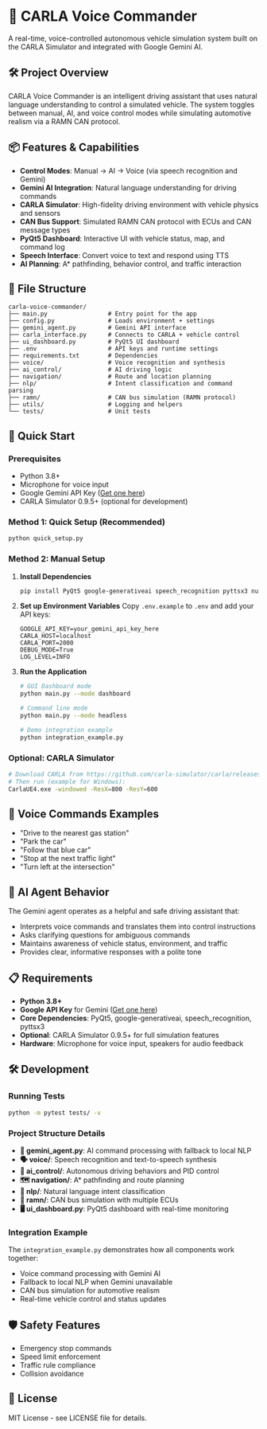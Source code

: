 # 🚗 CARLA Voice Commander

A real-time, voice-controlled autonomous vehicle simulation system built on the CARLA Simulator and integrated with Google Gemini AI.

## 🛠️ Project Overview

CARLA Voice Commander is an intelligent driving assistant that uses natural language understanding to control a simulated vehicle. The system toggles between manual, AI, and voice control modes while simulating automotive realism via a RAMN CAN protocol.

## 📦 Features & Capabilities

- **Control Modes**: Manual → AI → Voice (via speech recognition and Gemini)
- **Gemini AI Integration**: Natural language understanding for driving commands
- **CARLA Simulator**: High-fidelity driving environment with vehicle physics and sensors
- **CAN Bus Support**: Simulated RAMN CAN protocol with ECUs and CAN message types
- **PyQt5 Dashboard**: Interactive UI with vehicle status, map, and command log
- **Speech Interface**: Convert voice to text and respond using TTS
- **AI Planning**: A* pathfinding, behavior control, and traffic interaction

## 🧩 File Structure

```
carla-voice-commander/
├── main.py                 # Entry point for the app
├── config.py               # Loads environment + settings
├── gemini_agent.py         # Gemini API interface
├── carla_interface.py      # Connects to CARLA + vehicle control
├── ui_dashboard.py         # PyQt5 UI dashboard
├── .env                    # API keys and runtime settings
├── requirements.txt        # Dependencies
├── voice/                  # Voice recognition and synthesis
├── ai_control/             # AI driving logic
├── navigation/             # Route and location planning
├── nlp/                    # Intent classification and command parsing
├── ramn/                   # CAN bus simulation (RAMN protocol)
├── utils/                  # Logging and helpers
└── tests/                  # Unit tests
```

## 🚀 Quick Start

### Prerequisites
- Python 3.8+
- Microphone for voice input
- Google Gemini API Key ([Get one here](https://makersuite.google.com/app/apikey))
- CARLA Simulator 0.9.5+ (optional for development)

### Method 1: Quick Setup (Recommended)
```bash
python quick_setup.py
```

### Method 2: Manual Setup

1. **Install Dependencies**
   ```bash
   pip install PyQt5 google-generativeai speech_recognition pyttsx3 numpy python-dotenv requests pytest
   ```

2. **Set up Environment Variables**
   Copy `.env.example` to `.env` and add your API keys:
   ```env
   GOOGLE_API_KEY=your_gemini_api_key_here
   CARLA_HOST=localhost
   CARLA_PORT=2000
   DEBUG_MODE=True
   LOG_LEVEL=INFO
   ```

3. **Run the Application**
   ```bash
   # GUI Dashboard mode
   python main.py --mode dashboard
   
   # Command line mode  
   python main.py --mode headless
   
   # Demo integration example
   python integration_example.py
   ```

### Optional: CARLA Simulator
```bash
# Download CARLA from https://github.com/carla-simulator/carla/releases
# Then run (example for Windows):
CarlaUE4.exe -windowed -ResX=800 -ResY=600
```

## 🎯 Voice Commands Examples

- "Drive to the nearest gas station"
- "Park the car"
- "Follow that blue car"
- "Stop at the next traffic light"
- "Turn left at the intersection"

## 🧠 AI Agent Behavior

The Gemini agent operates as a helpful and safe driving assistant that:

- Interprets voice commands and translates them into control instructions
- Asks clarifying questions for ambiguous commands
- Maintains awareness of vehicle status, environment, and traffic
- Provides clear, informative responses with a polite tone

## 📋 Requirements

- **Python 3.8+**
- **Google API Key** for Gemini ([Get one here](https://makersuite.google.com/app/apikey))
- **Core Dependencies**: PyQt5, google-generativeai, speech_recognition, pyttsx3
- **Optional**: CARLA Simulator 0.9.5+ for full simulation features
- **Hardware**: Microphone for voice input, speakers for audio feedback

## 🛠️ Development

### Running Tests
```bash
python -m pytest tests/ -v
```

### Project Structure Details
- **🧠 gemini_agent.py**: AI command processing with fallback to local NLP
- **🗣️ voice/**: Speech recognition and text-to-speech synthesis  
- **🤖 ai_control/**: Autonomous driving behaviors and PID control
- **🗺️ navigation/**: A* pathfinding and route planning
- **🧩 nlp/**: Natural language intent classification
- **🚌 ramn/**: CAN bus simulation with multiple ECUs
- **🖥️ ui_dashboard.py**: PyQt5 dashboard with real-time monitoring

### Integration Example
The `integration_example.py` demonstrates how all components work together:
- Voice command processing with Gemini AI
- Fallback to local NLP when Gemini unavailable  
- CAN bus simulation for automotive realism
- Real-time vehicle control and status updates

## 🛡️ Safety Features

- Emergency stop commands
- Speed limit enforcement
- Traffic rule compliance
- Collision avoidance

## 📝 License

MIT License - see LICENSE file for details.
